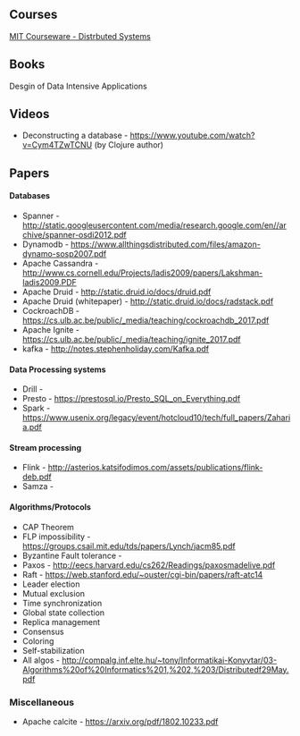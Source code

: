 
## Courses
[MIT Courseware - Distrbuted Systems](https://www.youtube.com/channel/UC_7WrbZTCODu1o_kfUMq88g/videos)

## Books 
Desgin of Data Intensive Applications

## Videos
- Deconstructing a database - https://www.youtube.com/watch?v=Cym4TZwTCNU (by Clojure author)
## Papers
#### Databases
- Spanner - http://static.googleusercontent.com/media/research.google.com/en//archive/spanner-osdi2012.pdf
- Dynamodb - https://www.allthingsdistributed.com/files/amazon-dynamo-sosp2007.pdf
- Apache Cassandra - http://www.cs.cornell.edu/Projects/ladis2009/papers/Lakshman-ladis2009.PDF
- Apache Druid - http://static.druid.io/docs/druid.pdf
- Apache Druid (whitepaper) - http://static.druid.io/docs/radstack.pdf
- CockroachDB - https://cs.ulb.ac.be/public/_media/teaching/cockroachdb_2017.pdf
- Apache Ignite - https://cs.ulb.ac.be/public/_media/teaching/ignite_2017.pdf
- kafka - http://notes.stephenholiday.com/Kafka.pdf

#### Data Processing systems
- Drill - 
- Presto - https://prestosql.io/Presto_SQL_on_Everything.pdf
- Spark - https://www.usenix.org/legacy/event/hotcloud10/tech/full_papers/Zaharia.pdf

#### Stream processing
- Flink - http://asterios.katsifodimos.com/assets/publications/flink-deb.pdf
- Samza - 

#### Algorithms/Protocols
- CAP Theorem
- FLP impossibility - https://groups.csail.mit.edu/tds/papers/Lynch/jacm85.pdf
- Byzantine Fault tolerance - 
- Paxos - http://eecs.harvard.edu/cs262/Readings/paxosmadelive.pdf
- Raft - https://web.stanford.edu/~ouster/cgi-bin/papers/raft-atc14
- Leader election
- Mutual exclusion
- Time synchronization
- Global state collection
- Replica management
- Consensus
- Coloring
- Self-stabilization
- All algos - http://compalg.inf.elte.hu/~tony/Informatikai-Konyvtar/03-Algorithms%20of%20Informatics%201,%202,%203/Distributedf29May.pdf

### Miscellaneous
- Apache calcite - https://arxiv.org/pdf/1802.10233.pdf


